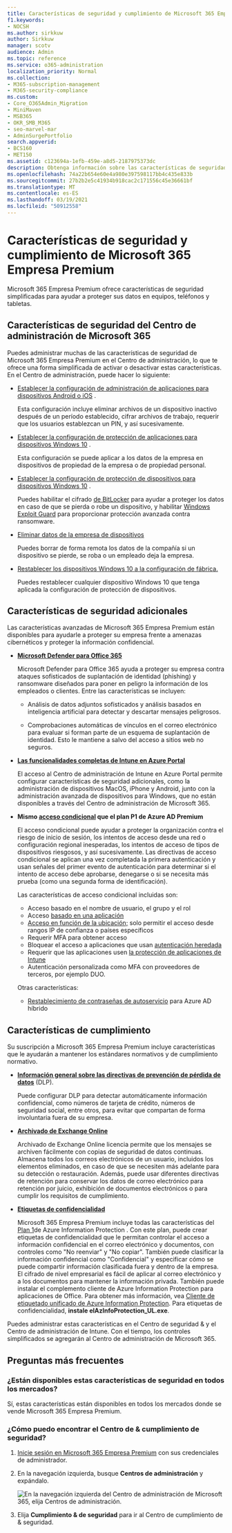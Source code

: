 ```yaml
---
title: Características de seguridad y cumplimiento de Microsoft 365 Empresa Premium
f1.keywords:
- NOCSH
ms.author: sirkkuw
author: Sirkkuw
manager: scotv
audience: Admin
ms.topic: reference
ms.service: o365-administration
localization_priority: Normal
ms.collection:
- M365-subscription-management
- M365-security-compliance
ms.custom:
- Core_O365Admin_Migration
- MiniMaven
- MSB365
- OKR_SMB_M365
- seo-marvel-mar
- AdminSurgePortfolio
search.appverid:
- BCS160
- MET150
ms.assetid: c123694a-1efb-459e-a8d5-2187975373dc
description: Obtenga información sobre las características de seguridad que vienen con Microsoft 365 Empresa Premium para ayudar a proteger sus datos en equipos, teléfonos y tabletas.
ms.openlocfilehash: 74a22b654e60e4a980e397598117bb4c435e833b
ms.sourcegitcommit: 27b2b2e5c41934b918cac2c171556c45e36661bf
ms.translationtype: MT
ms.contentlocale: es-ES
ms.lasthandoff: 03/19/2021
ms.locfileid: "50912558"
---
```

# <a name="microsoft-365-business-premium-security-and-compliance-features"></a>Características de seguridad y cumplimiento de Microsoft 365 Empresa Premium

Microsoft 365 Empresa Premium ofrece características de seguridad simplificadas para ayudar a proteger sus datos en equipos, teléfonos y tabletas.
    
## <a name="microsoft-365-admin-center-security-features"></a>Características de seguridad del Centro de administración de Microsoft 365

Puedes administrar muchas de las características de seguridad de Microsoft 365 Empresa Premium en el Centro de administración, lo que te ofrece una forma simplificada de activar o desactivar estas características. En el Centro de administración, puede hacer lo siguiente:
  
- [Establecer la configuración de administración de aplicaciones para dispositivos Android o iOS](app-protection-settings-for-android-and-ios.md) . 
    
    Esta configuración incluye eliminar archivos de un dispositivo inactivo después de un período establecido, cifrar archivos de trabajo, requerir que los usuarios establezcan un PIN, y así sucesivamente.
    
- [Establecer la configuración de protección de aplicaciones para dispositivos Windows 10](protection-settings-for-windows-10-devices.md) . 
    
    Esta configuración se puede aplicar a los datos de la empresa en dispositivos de propiedad de la empresa o de propiedad personal.
    
- [Establecer la configuración de protección de dispositivos para dispositivos Windows 10](protection-settings-for-windows-10-pcs.md) . 
    
    Puedes habilitar el cifrado [de BitLocker](/windows/security/information-protection/bitlocker/bitlocker-frequently-asked-questions) para ayudar a proteger los datos en caso de que se pierda o robe un dispositivo, y habilitar [Windows Exploit Guard](/windows/security/threat-protection/microsoft-defender-atp/enable-exploit-protection) para proporcionar protección avanzada contra ransomware. 
    
- [Eliminar datos de la empresa de dispositivos](remove-company-data.md)
    
    Puedes borrar de forma remota los datos de la compañía si un dispositivo se pierde, se roba o un empleado deja la empresa.
    
- [Restablecer los dispositivos Windows 10 a la configuración de fábrica.](reset-devices-to-factory-settings.md) 
    
    Puedes restablecer cualquier dispositivo Windows 10 que tenga aplicada la configuración de protección de dispositivos.
    
## <a name="additional-security-features"></a>Características de seguridad adicionales 

Las características avanzadas de Microsoft 365 Empresa Premium están disponibles para ayudarle a proteger su empresa frente a amenazas cibernéticos y proteger la información confidencial.
  
- **[Microsoft Defender para Office 365](../security/office-365-security/office-365-atp.md)**
    
    Microsoft Defender para Office 365 ayuda a proteger su empresa contra ataques sofisticados de suplantación de identidad (phishing) y ransomware diseñados para poner en peligro la información de los empleados o clientes. Entre las características se incluyen:
    
  - Análisis de datos adjuntos sofisticados y análisis basados en inteligencia artificial para detectar y descartar mensajes peligrosos.
    
  - Comprobaciones automáticas de vínculos en el correo electrónico para evaluar si forman parte de un esquema de suplantación de identidad. Esto le mantiene a salvo del acceso a sitios web no seguros.

- **[Las funcionalidades completas de Intune en Azure Portal](/mem/intune/fundamentals/what-is-intune)**
    
    El acceso al Centro de administración de Intune en Azure Portal permite configurar características de seguridad adicionales, como la administración de dispositivos MacOS, iPhone y Android, junto con la administración avanzada de dispositivos para Windows, que no están disponibles a través del Centro de administración de Microsoft 365.
- **Mismo [acceso condicional](/azure/active-directory/conditional-access/overview) que el plan P1 de Azure AD Premium**


    El acceso condicional puede ayudar a proteger la organización contra el riesgo de inicio de sesión, los intentos de acceso desde una red o configuración regional inesperadas, los intentos de acceso de tipos de dispositivos riesgosos, y así sucesivamente. Las directivas de acceso condicional se aplican una vez completada la primera autenticación y usan señales del primer evento de autenticación para determinar si el intento de acceso debe aprobarse, denegarse o si se necesita más prueba (como una segunda forma de identificación).

    Las características de acceso condicional incluidas son:

    - Acceso basado en el nombre de usuario, el grupo y el rol
    - Acceso [basado en una aplicación](/azure/active-directory/conditional-access/app-based-conditional-access) 
    - [Acceso en función de la ubicación;](/azure/active-directory/authentication/howto-registration-mfa-sspr-combined#conditional-access-policies-for-combined-registration)  solo permitir el acceso desde rangos IP de confianza o países específicos 
    - Requerir MFA para obtener acceso
    - Bloquear el acceso a aplicaciones que usan [autenticación heredada](/azure/active-directory/conditional-access/block-legacy-authentication)
    - Requerir que las aplicaciones usen [la protección de aplicaciones de Intune](/azure/active-directory/conditional-access/app-protection-based-conditional-access)
    - Autenticación personalizada como MFA con proveedores de terceros, por ejemplo DUO.
   
    Otras características:
    - [Restablecimiento de contraseñas de autoservicio](/azure/active-directory/authentication/concept-sspr-customization) para Azure AD híbrido
    
## <a name="compliance-features"></a>Características de cumplimiento

Su suscripción a Microsoft 365 Empresa Premium incluye características que le ayudarán a mantener los estándares normativos y de cumplimiento normativo.

- **[Información general sobre las directivas de prevención de pérdida de datos](../compliance/data-loss-prevention-policies.md)** (DLP). 
    
    Puede configurar DLP para detectar automáticamente información confidencial, como números de tarjeta de crédito, números de seguridad social, entre otros, para evitar que compartan de forma involuntaria fuera de su empresa.
    
- **[Archivado de Exchange Online](https://products.office.com/exchange/microsoft-exchange-online-archiving-email)**
    
    Archivado de Exchange Online licencia permite que los mensajes se archiven fácilmente con copias de seguridad de datos continuas. Almacena todos los correos electrónicos de un usuario, incluidos los elementos eliminados, en caso de que se necesiten más adelante para su detección o restauración. Además, puede usar diferentes directivas de retención para conservar los datos de correo electrónico para retención por juicio, exhibición de documentos electrónicos o para cumplir los requisitos de cumplimiento.
    
- **[Etiquetas de confidencialidad](../compliance/sensitivity-labels.md)**

   Microsoft 365 Empresa Premium incluye todas las características del [Plan 1](https://go.microsoft.com/fwlink/p/?linkid=871407)de Azure Information Protection . Con este plan,  puede crear etiquetas de confidencialidad que le permitan controlar el acceso a información confidencial en el correo electrónico y documentos, con controles como "No reenviar" y "No copiar". También puede clasificar la información confidencial como "Confidencial" y especificar cómo se puede compartir información clasificada fuera y dentro de la empresa. El cifrado de nivel empresarial es fácil de aplicar al correo electrónico y a los documentos para mantener la información privada. También puede instalar el complemento cliente de Azure Information Protection para aplicaciones de Office. Para obtener más información, vea [Cliente de etiquetado unificado de Azure Information Protection](/azure/information-protection/rms-client/unifiedlabelingclient-version-release-history). Para etiquetas de confidencialidad, **instale elAzInfoProtection_UL.exe**.

Puedes administrar estas características en el Centro de seguridad &amp; y el Centro de administración de Intune. Con el tiempo, los controles simplificados se agregarán al Centro de administración de Microsoft 365.
  
    
## <a name="faq"></a>Preguntas más frecuentes

 ### <a name="are-these-security-features-available-in-all-markets"></a>¿Están disponibles estas características de seguridad en todos los mercados?
  
Sí, estas características están disponibles en todos los mercados donde se vende Microsoft 365 Empresa Premium.
  
### <a name="how-do-i-find-the-security-amp-compliance-center"></a>¿Cómo puedo encontrar el Centro de &amp; cumplimiento de seguridad?
  
1. [Inicie sesión en Microsoft 365 Empresa Premium](https://portal.microsoft.com/) con sus credenciales de administrador. 
    
2. En la navegación izquierda, busque **Centros de administración** y expándalo. 
    
    ![En la navegación izquierda del Centro de administración de Microsoft 365, elija Centros de administración.](../media/fa4484f8-c637-45fd-a7bd-bdb3abfd6c03.png)
  
3. Elija **Cumplimiento &amp; de seguridad** para ir al Centro de cumplimiento de &amp; seguridad.